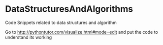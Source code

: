 # DataStructuresAndAlgorithms
Code Snippets related to data structures and algorithm

Go to http://pythontutor.com/visualize.html#mode=edit and put the code to understand its working
